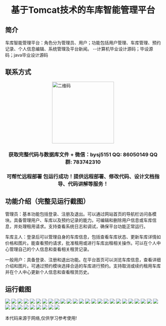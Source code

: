 <p><h1 align="center">基于Tomcat技术的车库智能管理平台</h1></p>

## 简介
车库智能管理平台：角色分为管理员、用户；功能包括用户管理、车库管理、预约记录、个人信息编辑、系统管理及平台新闻。    --计算机毕业设计源码；毕设源码；java毕业设计源码


## 联系方式
<img src="https://bs-1329754181.cos.ap-shanghai.myqcloud.com/wx.jpg" alt="二维码" style="display: block; margin: 0 auto;" width="200px">
<p><h3 align="center">获取完整代码与数据库文件 + 微信：bysj5151 QQ: 86050149 QQ群: 783742310</h3></p>
<p><h3 align="center">可帮忙远程部署 包运行成功！提供远程部署、修改代码、设计文档指导、代码讲解等服务！</h3></p>

## 功能介绍（完整见运行截图）
管理员：基本功能包括登录、注册及退出。可以通过网站首页的导航栏访问各模块。具备管理用户、车库以及预约记录的能力。可编辑和删除用户信息或车库信息，并处理租用请求。支持查看系统日志和调试，确保平台功能正常运行。

车库主人：登录后可以管理自身的车库信息，包括查看车库状态、更新车库详情如价格和图片。能查看预约请求，批准租用或进行车库出租相关操作。可以在个人中心管理自己的个人信息和查看相关租赁记录。

一般用户：具备登录、注册和退出功能。在平台首页可以浏览车库信息，查看详细介绍和图片。可通过预约模块选择合适的车库进行预约。支持取消或续约租用车库并在个人中心更新个人信息和查看租赁历史。


## 运行截图
![](https://bs-1329754181.cos.ap-shanghai.myqcloud.com/ssm/GarageIntelligentManagementPlatform/img/001.jpg)
![](https://bs-1329754181.cos.ap-shanghai.myqcloud.com/ssm/GarageIntelligentManagementPlatform/img/002.jpg)
![](https://bs-1329754181.cos.ap-shanghai.myqcloud.com/ssm/GarageIntelligentManagementPlatform/img/003.jpg)
![](https://bs-1329754181.cos.ap-shanghai.myqcloud.com/ssm/GarageIntelligentManagementPlatform/img/004.jpg)
![](https://bs-1329754181.cos.ap-shanghai.myqcloud.com/ssm/GarageIntelligentManagementPlatform/img/005.jpg)
![](https://bs-1329754181.cos.ap-shanghai.myqcloud.com/ssm/GarageIntelligentManagementPlatform/img/006.jpg)
![](https://bs-1329754181.cos.ap-shanghai.myqcloud.com/ssm/GarageIntelligentManagementPlatform/img/007.jpg)
![](https://bs-1329754181.cos.ap-shanghai.myqcloud.com/ssm/GarageIntelligentManagementPlatform/img/008.jpg)
![](https://bs-1329754181.cos.ap-shanghai.myqcloud.com/ssm/GarageIntelligentManagementPlatform/img/009.jpg)
![](https://bs-1329754181.cos.ap-shanghai.myqcloud.com/ssm/GarageIntelligentManagementPlatform/img/010.jpg)
![](https://bs-1329754181.cos.ap-shanghai.myqcloud.com/ssm/GarageIntelligentManagementPlatform/img/011.jpg)
![](https://bs-1329754181.cos.ap-shanghai.myqcloud.com/ssm/GarageIntelligentManagementPlatform/img/012.jpg)
![](https://bs-1329754181.cos.ap-shanghai.myqcloud.com/ssm/GarageIntelligentManagementPlatform/img/013.jpg)
![](https://bs-1329754181.cos.ap-shanghai.myqcloud.com/ssm/GarageIntelligentManagementPlatform/img/014.jpg)
![](https://bs-1329754181.cos.ap-shanghai.myqcloud.com/ssm/GarageIntelligentManagementPlatform/img/015.jpg)
![](https://bs-1329754181.cos.ap-shanghai.myqcloud.com/ssm/GarageIntelligentManagementPlatform/img/016.jpg)
![](https://bs-1329754181.cos.ap-shanghai.myqcloud.com/ssm/GarageIntelligentManagementPlatform/img/017.jpg)
![](https://bs-1329754181.cos.ap-shanghai.myqcloud.com/ssm/GarageIntelligentManagementPlatform/img/018.jpg)
![](https://bs-1329754181.cos.ap-shanghai.myqcloud.com/ssm/GarageIntelligentManagementPlatform/img/019.jpg)
![](https://bs-1329754181.cos.ap-shanghai.myqcloud.com/ssm/GarageIntelligentManagementPlatform/img/020.jpg)
![](https://bs-1329754181.cos.ap-shanghai.myqcloud.com/ssm/GarageIntelligentManagementPlatform/img/021.jpg)
![](https://bs-1329754181.cos.ap-shanghai.myqcloud.com/ssm/GarageIntelligentManagementPlatform/img/022.jpg)
![](https://bs-1329754181.cos.ap-shanghai.myqcloud.com/ssm/GarageIntelligentManagementPlatform/img/023.jpg)
![](https://bs-1329754181.cos.ap-shanghai.myqcloud.com/ssm/GarageIntelligentManagementPlatform/img/024.jpg)
![](https://bs-1329754181.cos.ap-shanghai.myqcloud.com/ssm/GarageIntelligentManagementPlatform/img/025.jpg)
![](https://bs-1329754181.cos.ap-shanghai.myqcloud.com/ssm/GarageIntelligentManagementPlatform/img/026.jpg)
![](https://bs-1329754181.cos.ap-shanghai.myqcloud.com/ssm/GarageIntelligentManagementPlatform/img/027.jpg)
![](https://bs-1329754181.cos.ap-shanghai.myqcloud.com/ssm/GarageIntelligentManagementPlatform/img/028.jpg)
![](https://bs-1329754181.cos.ap-shanghai.myqcloud.com/ssm/GarageIntelligentManagementPlatform/img/029.jpg)
![](https://bs-1329754181.cos.ap-shanghai.myqcloud.com/ssm/GarageIntelligentManagementPlatform/img/030.jpg)
![](https://bs-1329754181.cos.ap-shanghai.myqcloud.com/ssm/GarageIntelligentManagementPlatform/img/031.jpg)
![](https://bs-1329754181.cos.ap-shanghai.myqcloud.com/ssm/GarageIntelligentManagementPlatform/img/032.jpg)
![](https://bs-1329754181.cos.ap-shanghai.myqcloud.com/ssm/GarageIntelligentManagementPlatform/img/033.jpg)
![](https://bs-1329754181.cos.ap-shanghai.myqcloud.com/ssm/GarageIntelligentManagementPlatform/img/034.jpg)

<p>本代码来源于网络,仅供学习参考使用!</p>
